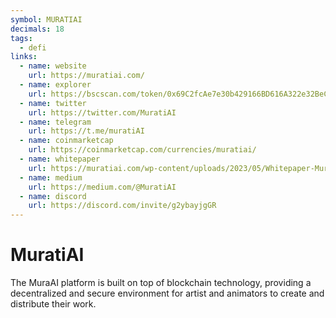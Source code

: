 ```yaml
---
symbol: MURATIAI
decimals: 18
tags:
  - defi
links:
  - name: website
    url: https://muratiai.com/
  - name: explorer
    url: https://bscscan.com/token/0x69C2fcAe7e30b429166BD616A322e32BeC036bCf
  - name: twitter
    url: https://twitter.com/MuratiAI
  - name: telegram
    url: https://t.me/muratiAI
  - name: coinmarketcap
    url: https://coinmarketcap.com/currencies/muratiai/
  - name: whitepaper
    url: https://muratiai.com/wp-content/uploads/2023/05/Whitepaper-MuratiAI.pdf
  - name: medium
    url: https://medium.com/@MuratiAI
  - name: discord
    url: https://discord.com/invite/g2ybayjgGR
---
```


# MuratiAI

The MuraAI platform is built on top of blockchain technology, providing a decentralized and secure environment for artist and animators to create and distribute their work.
